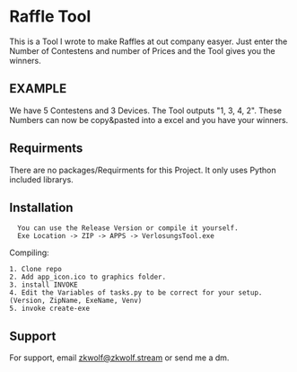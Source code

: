 
# Raffle Tool

This is a Tool I wrote to make Raffles at out company easyer.
Just enter the Number of Contestens and number of Prices and the Tool gives you the winners.

## EXAMPLE
We have 5 Contestens and 3 Devices. The Tool outputs "1, 3, 4, 2".
These Numbers can now be copy&pasted into a excel and you have your winners.

## Requirments
There are no packages/Requirments for this Project.
It only uses Python included librarys.
## Installation


```
  You can use the Release Version or compile it yourself.
  Exe Location -> ZIP -> APPS -> VerlosungsTool.exe
```
Compiling:
```
1. Clone repo
2. Add app_icon.ico to graphics folder.
3. install INVOKE
4. Edit the Variables of tasks.py to be correct for your setup. (Version, ZipName, ExeName, Venv)
5. invoke create-exe
```
    
## Support

For support, email zkwolf@zkwolf.stream or send me a dm.

